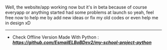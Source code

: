 Well, the website/app working now but it's in beta because of course everyapp or anything started had some problems at launch
so yeah, feel free now to help me by add new ideas or fix my old codes or even help me in design xD
___
- Check Offline Version Made With Python :
***https://github.com/EsmailELBoBDev2/my-school-project-python***